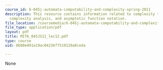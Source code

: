 ```yaml
---
course_id: 6-045j-automata-computability-and-complexity-spring-2011
description: This resource contains information related to complexity theory, time
  complexity analysis, and asymptotic function notation.
file_location: /coursemedia/6-045j-automata-computability-and-complexity-spring-2011/0b80e491a19ac04236f7519129a8ceda_MIT6_045JS11_lec12.pdf
file_type: application/pdf
layout: pdf
title: MIT6_045JS11_lec12.pdf
type: course
uid: 0b80e491a19ac04236f7519129a8ceda

---
```

None